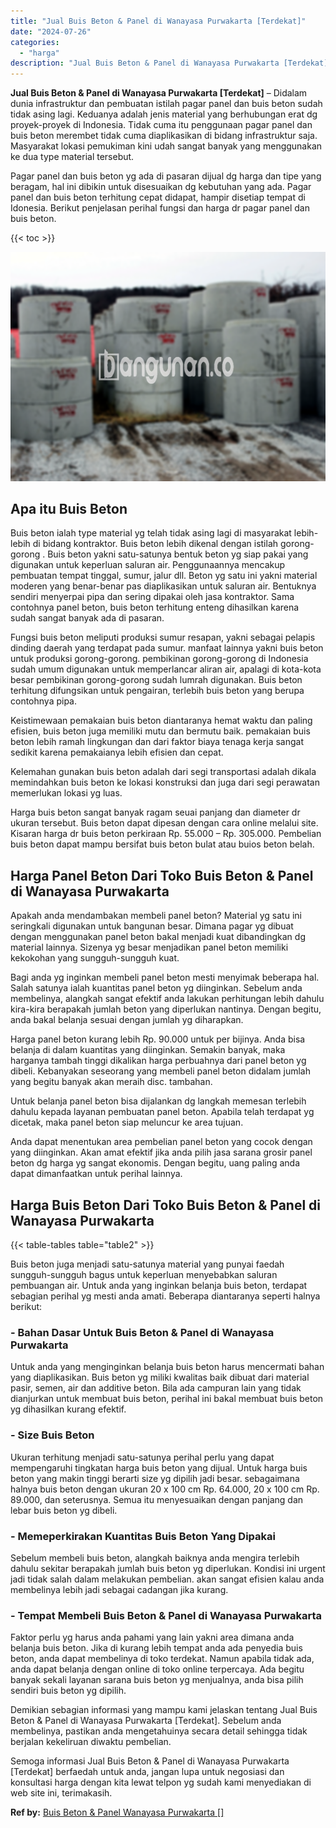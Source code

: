 ```yaml
---
title: "Jual Buis Beton & Panel di Wanayasa Purwakarta [Terdekat]"
date: "2024-07-26"
categories: 
  - "harga"
description: "Jual Buis Beton & Panel di Wanayasa Purwakarta [Terdekat]. Semoga informasi Jual Buis Beton & Panel di Wanayasa Purwakarta [Terdekat] berfaedah untuk anda,..."
---
```


**Jual Buis Beton & Panel di Wanayasa Purwakarta \[Terdekat\]** – Didalam dunia infrastruktur dan pembuatan istilah pagar panel dan buis beton sudah tidak asing lagi. Keduanya adalah jenis material yang berhubungan erat dg proyek-proyek di Indonesia. Tidak cuma itu penggunaan pagar panel dan buis beton merembet tidak cuma diaplikasikan di bidang infrastruktur saja. Masyarakat lokasi pemukiman kini udah sangat banyak yang menggunakan ke dua type material tersebut.

Pagar panel dan buis beton yg ada di pasaran dijual dg harga dan tipe yang beragam, hal ini dibikin untuk disesuaikan dg kebutuhan yang ada. Pagar panel dan buis beton terhitung cepat didapat, hampir disetiap tempat di Idonesia. Berikut penjelasan perihal fungsi dan harga dr pagar panel dan buis beton.

{{< toc >}}

![Jual Buis Beton & Panel di Wanayasa Purwakarta [Terdekat]](/images/jual-panel-buis-beton-murah-52.png)

## Apa itu Buis Beton

Buis beton ialah type material yg telah tidak asing lagi di masyarakat lebih-lebih di bidang kontraktor. Buis beton lebih dikenal dengan istilah gorong-gorong . Buis beton yakni satu-satunya bentuk beton yg siap pakai yang digunakan untuk keperluan saluran air. Penggunaannya mencakup pembuatan tempat tinggal, sumur, jalur dll. Beton yg satu ini yakni material moderen yang benar-benar pas diaplikasikan untuk saluran air. Bentuknya sendiri menyerpai pipa dan sering dipakai oleh jasa kontraktor. Sama contohnya panel beton, buis beton terhitung enteng dihasilkan karena sudah sangat banyak ada di pasaran.

Fungsi buis beton meliputi produksi sumur resapan, yakni sebagai pelapis dinding daerah yang terdapat pada sumur. manfaat lainnya yakni buis beton untuk produksi gorong-gorong. pembikinan gorong-gorong di Indonesia sudah umum digunakan untuk memperlancar aliran air, apalagi di kota-kota besar pembikinan gorong-gorong sudah lumrah digunakan. Buis beton terhitung difungsikan untuk pengairan, terlebih buis beton yang berupa contohnya pipa.

Keistimewaan pemakaian buis beton diantaranya hemat waktu dan paling efisien, buis beton juga memiliki mutu dan bermutu baik. pemakaian buis beton lebih ramah lingkungan dan dari faktor biaya tenaga kerja sangat sedikit karena pemakaianya lebih efisien dan cepat.

Kelemahan gunakan buis beton adalah dari segi transportasi adalah dikala memindahkan buis beton ke lokasi konstruksi dan juga dari segi perawatan memerlukan lokasi yg luas.

Harga buis beton sangat banyak ragam seuai panjang dan diameter dr ukuran tersebut. Buis beton dapat dipesan dengan cara online melalui site. Kisaran harga dr buis beton perkiraan Rp. 55.000 – Rp. 305.000. Pembelian buis beton dapat mampu bersifat buis beton bulat atau buios beton belah.

## Harga Panel Beton Dari Toko Buis Beton & Panel di Wanayasa Purwakarta

Apakah anda mendambakan membeli panel beton? Material yg satu ini seringkali digunakan untuk bangunan besar. Dimana pagar yg dibuat dengan menggunakan panel beton bakal menjadi kuat dibandingkan dg material lainnya. Sizenya yg besar menjadikan panel beton memiliki kekokohan yang sungguh-sungguh kuat.

Bagi anda yg inginkan membeli panel beton mesti menyimak beberapa hal. Salah satunya ialah kuantitas panel beton yg diinginkan. Sebelum anda membelinya, alangkah sangat efektif anda lakukan perhitungan lebih dahulu kira-kira berapakah jumlah beton yang diperlukan nantinya. Dengan begitu, anda bakal belanja sesuai dengan jumlah yg diharapkan.

Harga panel beton kurang lebih Rp. 90.000 untuk per bijinya. Anda bisa belanja di dalam kuantitas yang diinginkan. Semakin banyak, maka harganya tambah tinggi dikalikan harga perbuahnya dari panel beton yg dibeli. Kebanyakan seseorang yang membeli panel beton didalam jumlah yang begitu banyak akan meraih disc. tambahan.

Untuk belanja panel beton bisa dijalankan dg langkah memesan terlebih dahulu kepada layanan pembuatan panel beton. Apabila telah terdapat yg dicetak, maka panel beton siap meluncur ke area tujuan.

Anda dapat menentukan area pembelian panel beton yang cocok dengan yang diinginkan. Akan amat efektif jika anda pilih jasa sarana grosir panel beton dg harga yg sangat ekonomis. Dengan begitu, uang paling anda dapat dimanfaatkan untuk perihal lainnya.

## Harga Buis Beton Dari Toko Buis Beton & Panel di Wanayasa Purwakarta

{{< table-tables table="table2" >}}

Buis beton juga menjadi satu-satunya material yang punyai faedah sungguh-sungguh bagus untuk keperluan menyebabkan saluran pembuangan air. Untuk anda yang inginkan belanja buis beton, terdapat sebagian perihal yg mesti anda amati. Beberapa diantaranya seperti halnya berikut:

### \- Bahan Dasar Untuk Buis Beton & Panel di Wanayasa Purwakarta

Untuk anda yang menginginkan belanja buis beton harus mencermati bahan yang diaplikasikan. Buis beton yg miliki kwalitas baik dibuat dari material pasir, semen, air dan additive beton. Bila ada campuran lain yang tidak dianjurkan untuk membuat buis beton, perihal ini bakal membuat buis beton yg dihasilkan kurang efektif.

### \- Size Buis Beton

Ukuran terhitung menjadi satu-satunya perihal perlu yang dapat mempengaruhi tingkatan harga buis beton yang dijual. Untuk harga buis beton yang makin tinggi berarti size yg dipilih jadi besar. sebagaimana halnya buis beton dengan ukuran 20 x 100 cm Rp. 64.000, 20 x 100 cm Rp. 89.000, dan seterusnya. Semua itu menyesuaikan dengan panjang dan lebar buis beton yg dibeli.

### \- Memeperkirakan Kuantitas Buis Beton Yang Dipakai

Sebelum membeli buis beton, alangkah baiknya anda mengira terlebih dahulu sekitar berapakah jumlah buis beton yg diperlukan. Kondisi ini urgent jadi tidak salah dalam melakukan pembelian. akan sangat efisien kalau anda membelinya lebih jadi sebagai cadangan jika kurang.

### \- Tempat Membeli Buis Beton & Panel di Wanayasa Purwakarta

Faktor perlu yg harus anda pahami yang lain yakni area dimana anda belanja buis beton. Jika di kurang lebih tempat anda ada penyedia buis beton, anda dapat membelinya di toko terdekat. Namun apabila tidak ada, anda dapat belanja dengan online di toko online terpercaya. Ada begitu banyak sekali layanan sarana buis beton yg menjualnya, anda bisa pilih sendiri buis beton yg dipilih.

Demikian sebagian informasi yang mampu kami jelaskan tentang Jual Buis Beton & Panel di Wanayasa Purwakarta \[Terdekat\]. Sebelum anda membelinya, pastikan anda mengetahuinya secara detail sehingga tidak berjalan kekeliruan diwaktu pembelian.

Semoga informasi Jual Buis Beton & Panel di Wanayasa Purwakarta \[Terdekat\] berfaedah untuk anda, jangan lupa untuk negosiasi dan konsultasi harga dengan kita lewat telpon yg sudah kami menyediakan di web site ini, terimakasih.

**Ref by:** [Buis Beton & Panel Wanayasa Purwakarta []](https://id.wikipedia.org/wiki/Buis)
